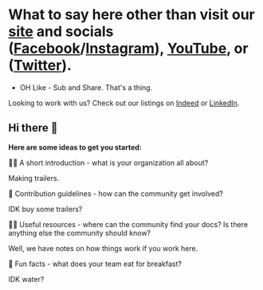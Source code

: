 # What to say here other than visit our [site](https://www.karavantrailers.com/) and socials ([Facebook](https://www.facebook.com/KaravanTrailers)/[Instagram](https://www.instagram.com/karavan_trailers/)), [YouTube](https://www.youtube.com/@KaravanTrailersInc), or ([Twitter](https://twitter.com/KaravanTrailers)).
 + OH Like - Sub and Share. That's a thing.

Looking to work with us? Check out our listings on [Indeed](https://www.indeed.com/cmp/Karavan-Trailers,-LLC/) or [LinkedIn](https://www.linkedin.com/company/karavan-trailers-llc/).
 
 ## Hi there 👋



**Here are some ideas to get you started:**

🙋‍♀️ A short introduction - what is your organization all about?

Making trailers.

🌈 Contribution guidelines - how can the community get involved?

IDK buy some trailers?

👩‍💻 Useful resources - where can the community find your docs? Is there anything else the community should know?

Well, we have notes on how things work if you work here.

🍿 Fun facts - what does your team eat for breakfast?

IDK water?
